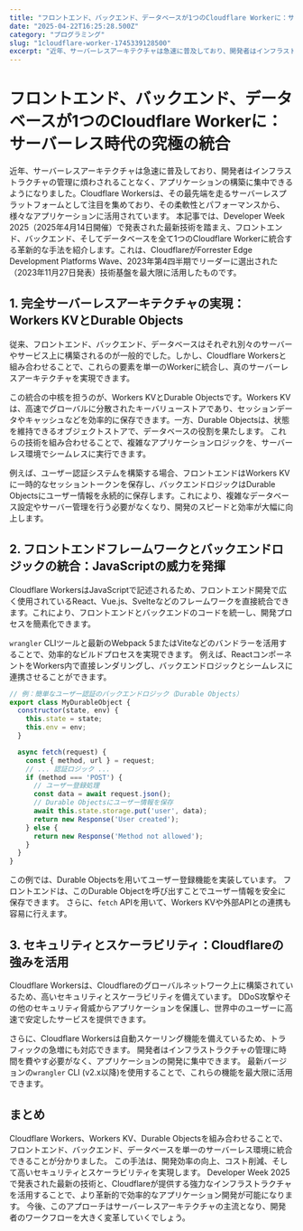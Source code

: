 ```yaml
---
title: "フロントエンド、バックエンド、データベースが1つのCloudflare Workerに：サーバーレス時代の究極の統合"
date: "2025-04-22T16:25:28.500Z"
category: "プログラミング"
slug: "1cloudflare-worker-1745339128500"
excerpt: "近年、サーバーレスアーキテクチャは急速に普及しており、開発者はインフラストラクチャの管理に煩わされることなく、アプリケーションの構築に集中できるようになりました。Cloudflare Workersは、その最先端を走るサーバーレスプラットフォームとして注目を集めており、その柔軟性とパフォーマンスから..."
---
```


# フロントエンド、バックエンド、データベースが1つのCloudflare Workerに：サーバーレス時代の究極の統合

近年、サーバーレスアーキテクチャは急速に普及しており、開発者はインフラストラクチャの管理に煩わされることなく、アプリケーションの構築に集中できるようになりました。Cloudflare Workersは、その最先端を走るサーバーレスプラットフォームとして注目を集めており、その柔軟性とパフォーマンスから、様々なアプリケーションに活用されています。  本記事では、Developer Week 2025（2025年4月14日開催）で発表された最新技術を踏まえ、フロントエンド、バックエンド、そしてデータベースを全て1つのCloudflare Workerに統合する革新的な手法を紹介します。これは、CloudflareがForrester Edge Development Platforms Wave、2023年第4四半期でリーダーに選出された（2023年11月27日発表）技術基盤を最大限に活用したものです。


## 1.  完全サーバーレスアーキテクチャの実現：Workers KVとDurable Objects

従来、フロントエンド、バックエンド、データベースはそれぞれ別々のサーバーやサービス上に構築されるのが一般的でした。しかし、Cloudflare Workersと組み合わせることで、これらの要素を単一のWorkerに統合し、真のサーバーレスアーキテクチャを実現できます。

この統合の中核を担うのが、Workers KVとDurable Objectsです。Workers KVは、高速でグローバルに分散されたキーバリューストアであり、セッションデータやキャッシュなどを効率的に保存できます。一方、Durable Objectsは、状態を維持できるオブジェクトストアで、データベースの役割を果たします。  これらの技術を組み合わせることで、複雑なアプリケーションロジックを、サーバーレス環境でシームレスに実行できます。

例えば、ユーザー認証システムを構築する場合、フロントエンドはWorkers KVに一時的なセッショントークンを保存し、バックエンドロジックはDurable Objectsにユーザー情報を永続的に保存します。これにより、複雑なデータベース設定やサーバー管理を行う必要がなくなり、開発のスピードと効率が大幅に向上します。


## 2.  フロントエンドフレームワークとバックエンドロジックの統合：JavaScriptの威力を発揮

Cloudflare WorkersはJavaScriptで記述されるため、フロントエンド開発で広く使用されているReact、Vue.js、Svelteなどのフレームワークを直接統合できます。これにより、フロントエンドとバックエンドのコードを統一し、開発プロセスを簡素化できます。

`wrangler` CLIツールと最新のWebpack 5またはViteなどのバンドラーを活用することで、効率的なビルドプロセスを実現できます。  例えば、ReactコンポーネントをWorkers内で直接レンダリングし、バックエンドロジックとシームレスに連携させることができます。

```javascript
// 例：簡単なユーザー認証のバックエンドロジック（Durable Objects）
export class MyDurableObject {
  constructor(state, env) {
    this.state = state;
    this.env = env;
  }

  async fetch(request) {
    const { method, url } = request;
    // ... 認証ロジック ...
    if (method === 'POST') {
      // ユーザー登録処理
      const data = await request.json();
      // Durable Objectsにユーザー情報を保存
      await this.state.storage.put('user', data);
      return new Response('User created');
    } else {
      return new Response('Method not allowed');
    }
  }
}
```

この例では、Durable Objectsを用いてユーザー登録機能を実装しています。  フロントエンドは、このDurable Objectを呼び出すことでユーザー情報を安全に保存できます。  さらに、`fetch` APIを用いて、Workers KVや外部APIとの連携も容易に行えます。


## 3.  セキュリティとスケーラビリティ：Cloudflareの強みを活用

Cloudflare Workersは、Cloudflareのグローバルネットワーク上に構築されているため、高いセキュリティとスケーラビリティを備えています。  DDoS攻撃やその他のセキュリティ脅威からアプリケーションを保護し、世界中のユーザーに高速で安定したサービスを提供できます。

さらに、Cloudflare Workersは自動スケーリング機能を備えているため、トラフィックの急増にも対応できます。  開発者はインフラストラクチャの管理に時間を費やす必要がなく、アプリケーションの開発に集中できます。  最新バージョンの`wrangler` CLI (v2.x以降)を使用することで、これらの機能を最大限に活用できます。


## まとめ

Cloudflare Workers、Workers KV、Durable Objectsを組み合わせることで、フロントエンド、バックエンド、データベースを単一のサーバーレス環境に統合できることが分かりました。  この手法は、開発効率の向上、コスト削減、そして高いセキュリティとスケーラビリティを実現します。  Developer Week 2025で発表された最新の技術と、Cloudflareが提供する強力なインフラストラクチャを活用することで、より革新的で効率的なアプリケーション開発が可能になります。  今後、このアプローチはサーバーレスアーキテクチャの主流となり、開発者のワークフローを大きく変革していくでしょう。
